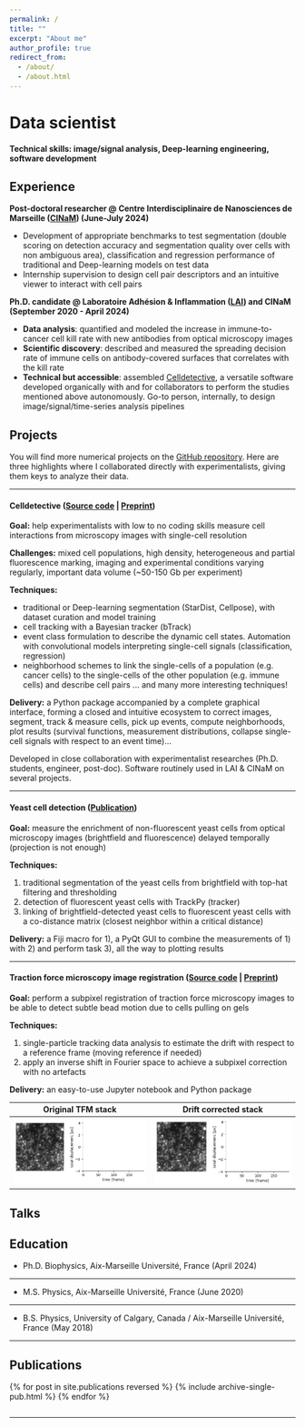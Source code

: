 ```yaml
---
permalink: /
title: ""
excerpt: "About me"
author_profile: true
redirect_from: 
  - /about/
  - /about.html
---
```


# Data scientist

#### Technical skills: image/signal analysis, Deep-learning engineering, software development

## Experience

<strong>Post-doctoral researcher @ Centre Interdisciplinaire de Nanosciences de Marseille (<a href="https://www.cinam.univ-mrs.fr/cinam/">CINaM</a>) (June-July 2024)</strong>

* Development of appropriate benchmarks to test segmentation (double scoring on detection accuracy and segmentation quality over cells with non ambiguous area), classification and regression performance of traditional and Deep-learning models on test data
* Internship supervision to design cell pair descriptors and an intuitive viewer to interact with cell pairs
 
<strong>Ph.D. candidate @ Laboratoire Adhésion & Inflammation (<a href="https://labadhesioninflammation.org/">LAI</a>) and CINaM (September 2020 - April 2024)</strong>

* **Data analysis**: quantified and modeled the increase in immune-to-cancer cell kill rate with new antibodies from optical microscopy images
* **Scientific discovery**: described and measured the spreading decision rate of immune cells on antibody-covered surfaces that correlates with the kill rate
* **Technical but accessible**: assembled [Celldetective](https://github.com/remyeltorro/celldetective), a versatile software developed organically with and for collaborators to perform the studies mentioned above autonomously. Go-to person, internally, to design image/signal/time-series analysis pipelines

  
## Projects

You will find more numerical projects on the [GitHub repository](https://github.com/remyeltorro). Here are three highlights where I collaborated directly with experimentalists, giving them keys to analyze their data. 

---

#### Celldetective ([Source code](https://github.com/remyeltorro/celldetective) | [Preprint](https://www.biorxiv.org/content/10.1101/2024.03.15.585250v1))

**Goal:** help experimentalists with low to no coding skills measure cell interactions from microscopy images with single-cell resolution

**Challenges:** mixed cell populations, high density, heterogeneous and partial fluorescence marking, imaging and experimental conditions varying regularly, important data volume (~50-150 Gb per experiment)

**Techniques:**
- traditional or Deep-learning segmentation (StarDist, Cellpose), with dataset curation and model training
- cell tracking with a Bayesian tracker (bTrack)
- event class formulation to describe the dynamic cell states. Automation with convolutional models interpreting single-cell signals (classification, regression)
- neighborhood schemes to link the single-cells of a population (e.g. cancer cells) to the single-cells of the other population (e.g. immune cells) and describe cell pairs
... and many more interesting techniques!

**Delivery:** a Python package accompanied by a complete graphical interface, forming a closed and intuitive ecosystem to correct images, segment, track & measure cells, pick up events, compute neighborhoods, plot results (survival functions, measurement distributions, collapse single-cell signals with respect to an event time)... 

Developed in close collaboration with experimentalist researches (Ph.D. students, engineer, post-doc). Software routinely used in LAI & CINaM on several projects.


---

#### Yeast cell detection ([Publication](https://pubs.rsc.org/en/Content/ArticleLanding/2024/LC/D4LC00011K))

**Goal:** measure the enrichment of non-fluorescent yeast cells from optical microscopy images (brightfield and fluorescence) delayed temporally (projection is not enough)

**Techniques:** 
1. traditional segmentation of the yeast cells from brightfield with top-hat filtering and thresholding
2. detection of fluorescent yeast cells with TrackPy (tracker)
3. linking of brightfield-detected yeast cells to fluorescent yeast cells with a co-distance matrix (closest neighbor within a critical distance)

**Delivery:** a Fiji macro for 1), a PyQt GUI to combine the measurements of 1) with 2) and perform task 3), all the way to plotting results

---

#### Traction force microscopy image registration ([Source code](https://github.com/remyeltorro/SPTAlign) | [Preprint](https://www.biorxiv.org/content/10.1101/2022.02.11.480084v1))


**Goal:** perform a subpixel registration of traction force microscopy images to be able to detect subtle bead motion due to cells pulling on gels

**Techniques:**
1. single-particle tracking data analysis to estimate the drift with respect to a reference frame (moving reference if needed)
2. apply an inverse shift in Fourier space to achieve a subpixel correction with no artefacts

**Delivery:** an easy-to-use Jupyter notebook and Python package

  
|Original TFM stack         | Drift corrected stack          |
|:-------------------------:|:------------------------------:|
| ![](images/drift.gif)     | ![](images/drift_corrected.gif)|


## Talks




## Education


* Ph.D. Biophysics, Aix-Marseille Université, France (April 2024)

---

* M.S. Physics, Aix-Marseille Université, France (June 2020)

---

* B.S. Physics, University of Calgary, Canada / Aix-Marseille Université, France (May 2018)

---

## Publications

<style style="text/css">
  	.hoverTable{
		width:100%; 
		border-collapse:collapse; 
		border: 0px;
	}
	.hoverTable td{ 
		padding:7px; border:#4e95f4 0px solid;
	}
	/* Define the default color for all the table rows */
	.hoverTable tr{
		background: #ffffff;
	}
	/* Define the hover highlight color for the table row */
    .hoverTable tr:hover {
          background-color: #f7f7f7;
    }
</style>

<table class="hoverTable">
  <col style="width:83%">
  <col style="width:17%">
  {% for post in site.publications reversed %}
    {% include archive-single-pub.html %}
  {% endfor %}
</table>

---

<p style="margin-bottom:3cm;"></p>





